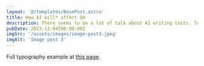 ```yaml
---
layout: '@/templates/BasePost.astro'
title: How AI will* affect QA
description: There seems to be a lot of talk about AI writing tests. To me this feels like aiming at the low hanging fruit, rather than using AI to expedite feature delivery.
pubDate: 2023-12-04T00:00:00Z
imgSrc: '/assets/images/image-post3.jpeg'
imgAlt: 'Image post 3'
---
```


Full typography example at [this page](../sixth-post/).
